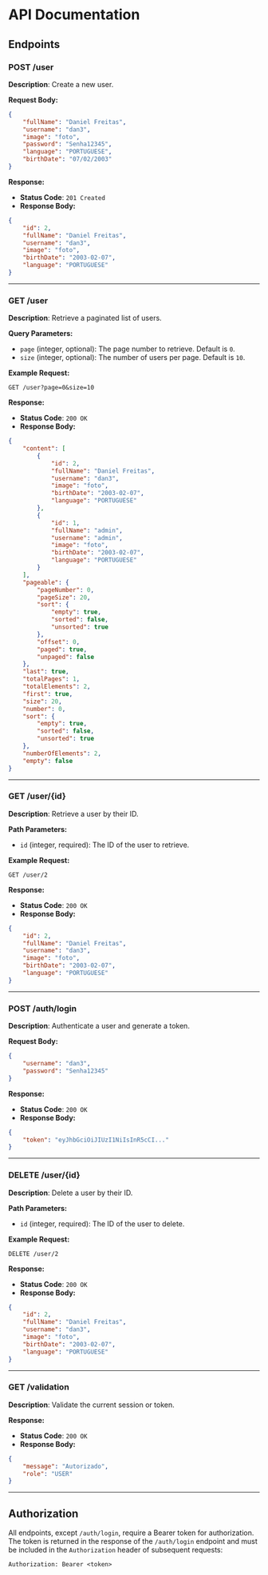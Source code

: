 # API Documentation

## Endpoints

### POST /user

**Description**: Create a new user.

**Request Body:**
```json
{
    "fullName": "Daniel Freitas",
    "username": "dan3",
    "image": "foto",
    "password": "Senha12345",
    "language": "PORTUGUESE",
    "birthDate": "07/02/2003"
}
```

**Response:**
- **Status Code**: `201 Created`
- **Response Body:**
```json
{
    "id": 2,
    "fullName": "Daniel Freitas",
    "username": "dan3",
    "image": "foto",
    "birthDate": "2003-02-07",
    "language": "PORTUGUESE"
}
```

---

### GET /user

**Description**: Retrieve a paginated list of users.

**Query Parameters:**
- `page` (integer, optional): The page number to retrieve. Default is `0`.
- `size` (integer, optional): The number of users per page. Default is `10`.

**Example Request:**
```
GET /user?page=0&size=10
```

**Response:**
- **Status Code**: `200 OK`
- **Response Body:**
```json
{
    "content": [
        {
            "id": 2,
            "fullName": "Daniel Freitas",
            "username": "dan3",
            "image": "foto",
            "birthDate": "2003-02-07",
            "language": "PORTUGUESE"
        },
        {
            "id": 1,
            "fullName": "admin",
            "username": "admin",
            "image": "foto",
            "birthDate": "2003-02-07",
            "language": "PORTUGUESE"
        }
    ],
    "pageable": {
        "pageNumber": 0,
        "pageSize": 20,
        "sort": {
            "empty": true,
            "sorted": false,
            "unsorted": true
        },
        "offset": 0,
        "paged": true,
        "unpaged": false
    },
    "last": true,
    "totalPages": 1,
    "totalElements": 2,
    "first": true,
    "size": 20,
    "number": 0,
    "sort": {
        "empty": true,
        "sorted": false,
        "unsorted": true
    },
    "numberOfElements": 2,
    "empty": false
}
```

---

### GET /user/{id}

**Description**: Retrieve a user by their ID.

**Path Parameters:**
- `id` (integer, required): The ID of the user to retrieve.

**Example Request:**
```
GET /user/2
```

**Response:**
- **Status Code**: `200 OK`
- **Response Body:**
```json
{
    "id": 2,
    "fullName": "Daniel Freitas",
    "username": "dan3",
    "image": "foto",
    "birthDate": "2003-02-07",
    "language": "PORTUGUESE"
}
```

---

### POST /auth/login

**Description**: Authenticate a user and generate a token.

**Request Body:**
```json
{
    "username": "dan3",
    "password": "Senha12345"
}
```

**Response:**
- **Status Code**: `200 OK`
- **Response Body:**
```json
{
    "token": "eyJhbGciOiJIUzI1NiIsInR5cCI..."
}
```

---

### DELETE /user/{id}

**Description**: Delete a user by their ID.

**Path Parameters:**
- `id` (integer, required): The ID of the user to delete.

**Example Request:**
```
DELETE /user/2
```

**Response:**
- **Status Code**: `200 OK`
- **Response Body:**
```json
{
    "id": 2,
    "fullName": "Daniel Freitas",
    "username": "dan3",
    "image": "foto",
    "birthDate": "2003-02-07",
    "language": "PORTUGUESE"
}
```

---

### GET /validation

**Description**: Validate the current session or token.

**Response:**
- **Status Code**: `200 OK`
- **Response Body:**
```json
{
    "message": "Autorizado",
    "role": "USER"
}
```

---

## Authorization

All endpoints, except `/auth/login`, require a Bearer token for authorization. The token is returned in the response of the `/auth/login` endpoint and must be included in the `Authorization` header of subsequent requests:

```
Authorization: Bearer <token>
```

